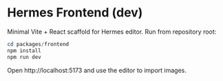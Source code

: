 # Hermes Frontend (dev)

Minimal Vite + React scaffold for Hermes editor. Run from repository root:

```powershell
cd packages/frontend
npm install
npm run dev
```

Open http://localhost:5173 and use the editor to import images.
